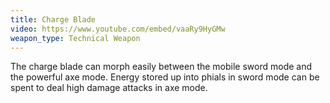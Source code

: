 ```yaml
---
title: Charge Blade
video: https://www.youtube.com/embed/vaaRy9HyGMw
weapon_type: Technical Weapon
---
```


The charge blade can morph easily between the mobile sword mode and the powerful axe mode. Energy stored up into phials in sword mode can be spent to deal high damage attacks in axe mode.
